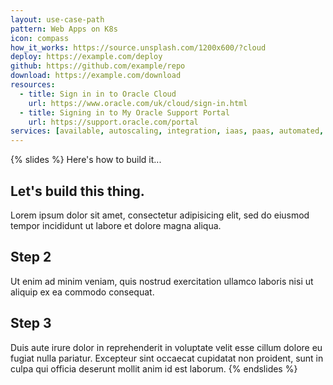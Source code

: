 ```yaml
---
layout: use-case-path
pattern: Web Apps on K8s
icon: compass
how_it_works: https://source.unsplash.com/1200x600/?cloud
deploy: https://example.com/deploy
github: https://github.com/example/repo
download: https://example.com/download
resources:
  - title: Sign in in to Oracle Cloud
    url: https://www.oracle.com/uk/cloud/sign-in.html
  - title: Signing in to My Oracle Support Portal
    url: https://support.oracle.com/portal
services: [available, autoscaling, integration, iaas, paas, automated, database]
---
```

{% slides %}
Here's how to build it...

## Let's build this thing.

Lorem ipsum dolor sit amet, consectetur adipisicing elit, sed do eiusmod tempor incididunt ut labore et dolore magna aliqua. 

## Step 2

Ut enim ad minim veniam, quis nostrud exercitation ullamco laboris nisi ut aliquip ex ea commodo consequat. 

## Step 3

Duis aute irure dolor in reprehenderit in voluptate velit esse cillum dolore eu fugiat nulla pariatur. Excepteur sint occaecat cupidatat non proident, sunt in culpa qui officia deserunt mollit anim id est laborum.
{% endslides %}
